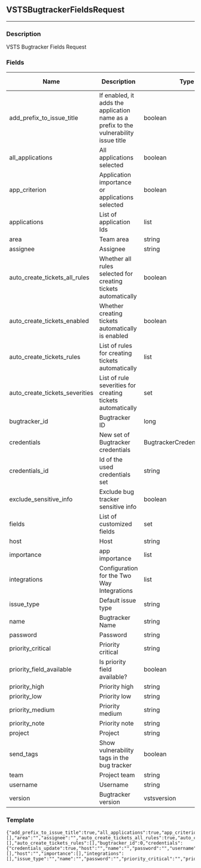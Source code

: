 ## VSTSBugtrackerFieldsRequest
---
### Description
VSTS Bugtracker Fields Request
### Fields
| Name | Description | Type | Allowed Values | Required |
| ---- | ----------- | ---- | -------------- | -------- |
| add_prefix_to_issue_title | If enabled, it adds the application name as a prefix to the vulnerability issue title | boolean |  | false |
| all_applications | All applications selected | boolean |  | false |
| app_criterion | Application importance or applications selected | boolean |  | false |
| applications | List of application Ids | list |  | false |
| area | Team area | string |  | false |
| assignee | Assignee | string |  | true |
| auto_create_tickets_all_rules | Whether all rules selected for creating tickets automatically | boolean |  | false |
| auto_create_tickets_enabled | Whether creating tickets automatically is enabled | boolean |  | false |
| auto_create_tickets_rules | List of rules for creating tickets automatically | list |  | false |
| auto_create_tickets_severities | List of rule severities for creating tickets automatically | set |  | false |
| bugtracker_id | Bugtracker ID | long |  | false |
| credentials | New set of Bugtracker credentials | BugtrackerCredentialsRequest |  | false |
| credentials_id | Id of the used credentials set | string |  | false |
| exclude_sensitive_info | Exclude bug tracker sensitive info | boolean |  | false |
| fields | List of customized fields | set |  | false |
| host | Host | string |  | false |
| importance | app importance | list |  | false |
| integrations | Configuration for the Two Way Integrations | list |  | false |
| issue_type | Default issue type | string |  | false |
| name | Bugtracker Name | string |  | false |
| password | Password | string |  | false |
| priority_critical | Priority critical | string |  | false |
| priority_field_available | Is priority field available? | boolean |  | false |
| priority_high | Priority high | string |  | false |
| priority_low | Priority low | string |  | false |
| priority_medium | Priority medium | string |  | false |
| priority_note | Priority note | string |  | false |
| project | Project | string |  | false |
| send_tags | Show vulnerability tags in the bug tracker | boolean |  | false |
| team | Project team | string |  | false |
| username | Username | string |  | false |
| version | Bugtracker version | vstsversion |  | true |
### Template
```
{"add_prefix_to_issue_title":true,"all_applications":true,"app_criterion":true,"applications":[],"area":"","assignee":"","auto_create_tickets_all_rules":true,"auto_create_tickets_enabled":true,"auto_create_tickets_severities":[],"auto_create_tickets_rules":[],"bugtracker_id":0,"credentials":{"credentials_update":true,"host":"","name":"","password":"","username":""},"credentials_id":"","exclude_sensitive_info":true,"fields":[],"host":"","importance":[],"integrations":[],"issue_type":"","name":"","password":"","priority_critical":"","priority_field_available":true,"priority_high":"","priority_low":"","priority_medium":"","priority_note":"","project":"","send_tags":true,"team":"","username":"","version":""}
```

